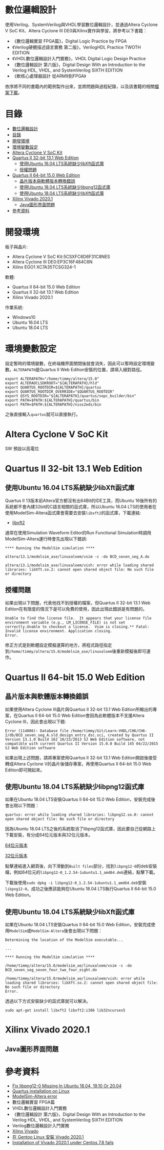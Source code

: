 # 數位邏輯設計
使用Verilog、SystemVerilog與VHDL學習數位邏輯設計，並通過Altera Cyclone V SoC Kit、Altera Cyclone III DE0與Xilinx實作與學習，將參考以下書籍：

- 《數位邏輯實習 FPGA篇》，Digital Logic Practice by FPGA
- 《Verilog硬體描述語言實務 第二版》，VerilogHDL Practice TWOTH EDITION
- 《VHDL數位邏輯設計入門實務》，VHDL Digital Logic Design Practice
- 《數位邏輯設計 第六版》，Digital Design With an Introduction to the Verilog HDL, VHDL, and SystemVerilog SIXTH EDITION
- 《軟核心處理器設計 從ARM9到FPGA》

依序將不同的書籍內的範例製作出來，並將問題與過程紀錄，以及該書籍的相關[檔案下載](https://drive.google.com/drive/folders/1AohDcrRu37FK9o0uxK_jb0OreTGIpofw)。


# 目錄

<!-- @import "[TOC]" {cmd="toc" depthFrom=1 depthTo=6 orderedList=false} -->
<!-- code_chunk_output -->

- [數位邏輯設計](#數位邏輯設計)
- [目錄](#目錄)
- [開發環境](#開發環境)
- [環境變數設定](#環境變數設定)
- [Altera Cyclone V SoC Kit](#altera-cyclone-v-soc-kit)
- [Quartus II 32-bit 13.1 Web Edition](#quartus-ii-32-bit-131-web-edition)
  - [使用Ubuntu 16.04 LTS系統缺少libXft函式庫](#使用ubuntu-1604-lts系統缺少libxft函式庫)
  - [授權問題](#授權問題)
- [Quartus II 64-bit 15.0 Web Edition](#quartus-ii-64-bit-150-web-edition)
  - [晶片版本與軟體版本轉換錯誤](#晶片版本與軟體版本轉換錯誤)
  - [使用Ubuntu 18.04 LTS系統缺少libpng12函式庫](#使用ubuntu-1804-lts系統缺少libpng12函式庫)
  - [使用Ubuntu 18.04 LTS系統缺少libXft函式庫](#使用ubuntu-1804-lts系統缺少libxft函式庫)
- [Xilinx Vivado 2020.1](#xilinx-vivado-20201)
  - [Java圖形界面問題](#java圖形界面問題)
- [參考資料](#參考資料)

<!-- /code_chunk_output -->

# 開發環境
板子與晶片:

- Altera Cyclone V SoC Kit:5CSXFC6D6F31C8NES
- Altera Cyclone III DE0:EP3C16F484C6N
- Xilinx EGO1 XC7A35TCSG324-1

軟體:

- Quartus II 64-bit 15.0 Web Edition
- Quartus II 32-bit 13.1 Web Edition
- Xilinx Vivado 2020.1

作業系統:

- Windows10
- Ubuntu 16.04 LTS
- Ubuntu 18.04 LTS

# 環境變數設定
設定暫時的環境變數，在終端機界面關閉後就會消失，因此可以暫時設定環境變數。`ALTERAPATH`是Quartus II Web Edition安裝的位置，請填入絕對路徑。

```
export ALTERAPATH="/home/timmy/altera/15.0"
export ALTERAOCLSDKROOT="${ALTERAPATH}/hld"
export QUARTUS_ROOTDIR=${ALTERAPATH}/quartus
export QUARTUS_ROOTDIR_OVERRIDE="$QUARTUS_ROOTDIR"
export QSYS_ROOTDIR="${ALTERAPATH}/quartus/sopc_builder/bin"
export PATH=$PATH:${ALTERAPATH}/quartus/bin
export PATH=$PATH:${ALTERAPATH}/nios2eds/bin
```

之後直接輸入`quartus`就可以直接執行。

# Altera Cyclone V SoC Kit
SW 預設以高電位

# Quartus II 32-bit 13.1 Web Edition
## 使用Ubuntu 16.04 LTS系統缺少libXft函式庫
Quartus II 13版本前Altera官方都沒有出64Bit的IDE工具，而Ubuntu 16後所有的系統都不會內建32bit的C語言相關的函式庫，所以Ubuntu 16.04 LTS的使用者在使用ModelSim-Altera函式庫會需要去安裝`libxft2`的函式庫，下載連結:
- [libxft2](https://packages.ubuntu.com/xenial/libxft2)

通常在使用Simulation Waveform Editor的Run Functional Simulation時調用ModelSim-Altera運行時會先出現以下錯誤:
```
**** Running the ModelSim simulation ****

altera/13.1/modelsim_ase/linuxaloem/vsim -c -do BCD_seven_seg_A.do

altera/13.1/modelsim_ase/linuxaloem/vish: error while loading shared libraries: libXft.so.2: cannot open shared object file: No such file or directory
```

## 授權問題
如果出現以下問題，代表他找不到授權的檔案，但Quartus II 32-bit 13.1 Web Edition在有限度的情況下是可以免費的使用，因此出現此錯誤是有問題的。

```
Unable to find the license file.  It appears that your license file environment variable (e.g., LM_LICENSE_FILE) is not set correctly.Unable to checkout a license.  Vsim is closing.** Fatal: Invalid license environment. Application closing.
Error.
```

修正方式是到軟體設定模擬運算的地方，將程式路徑指定到`/home/timmy/altera/15.0/modelsim_ase/linuxaloem`後重新模擬後即可運作。

# Quartus II 64-bit 15.0 Web Edition
## 晶片版本與軟體版本轉換錯誤
如果使用Altera Cyclone III晶片與Quartus II 32-bit 13.1 Web Edition所輸出的專案，在Quartus II 64-bit 15.0 Web Edition會因為此軟體版本不支援Altera Cyclone III，因此會出現以下錯:

```
Error (114006): Database file /home/timmy/Git/Learn-VHDL/CH6/CH6-2/db/BCD_seven_seg_A.sld_design_entry_dsc.sci, created by Quartus II Version 13.1.0 Build 162 10/23/2013 SJ Web Edition software, not compatible with current Quartus II Version 15.0.0 Build 145 04/22/2015 SJ Web Edition software
```

如果出現上述問題，請將專案使用Quartus II 32-bit 13.1 Web Edition開啟後接受轉成Altera Cyclone V的晶片後儲存專案，再使用Quartus II 64-bit 15.0 Web Edition即可開起來。

## 使用Ubuntu 18.04 LTS系統缺少libpng12函式庫
如果在Ubuntu 18.04 LTS安裝Quartus II 64-bit 15.0 Web Edition，安裝完成後會出現以下問題：

```
quartus: error while loading shared libraries: libpng12.so.0: cannot open shared object file: No such file or directory
```

因為Ubuntu 18.04 LTS之後的系統取消了libpng12函式庫，因此要自己從網路上下載安裝，有分成64位元版本與32位元版本。

[64位元版本](https://launchpad.net/~ubuntu-security/+archive/ubuntu/ppa/+build/15108504)

[32位元版本](https://launchpad.net/~ubuntu-security/+archive/ubuntu/ppa/+build/15108507)

點擊連結進入網頁後，向下滑動到`Built files`部分，找到`libpng12-0`的deb安裝檔，例如64位元的`libpng12-0_1.2.54-1ubuntu1.1_amd64.deb`連結，點擊下載。

下載後使用`sudo dpkg -i libpng12-0_1.2.54-1ubuntu1.1_amd64.deb`安裝`libpng12-0`，成功之後應該能夠在Ubuntu 18.04 LTS執行Quartus II 64-bit 15.0 Web Edition。

## 使用Ubuntu 18.04 LTS系統缺少libXft函式庫
如果在Ubuntu 18.04 LTS安裝Quartus II 64-bit 15.0 Web Edition，安裝完成使用`ModelSim`或`ModelSim-Altera`後會出現以下問題：

```
Determining the location of the ModelSim executable...

...

**** Running the ModelSim simulation ****

/home/timmy/altera/15.0/modelsim_ae/linuxaloem/vsim -c -do BCD_seven_seg_seven_four_two_four_eight.do

/home/timmy/altera/15.0/modelsim_ae/linuxaloem/vish: error while loading shared libraries: libXft.so.2: cannot open shared object file: No such file or directory
Error.
```

透過以下方式安裝缺少的函式庫就可以解決。

```
sudo apt-get install libxft2 libxft2:i386 lib32ncurses5
```

# Xilinx Vivado 2020.1
## Java圖形界面問題
# 參考資料
- [Fix libpng12-0 Missing In Ubuntu 18.04, 19.10 Or 20.04](https://www.linuxuprising.com/2018/05/fix-libpng12-0-missing-in-ubuntu-1804.html)
- [Quartus installation on Linux](http://www.armadeus.org/wiki/index.php?title=Quartus_installation_on_Linux)
- [ModelSim-Altera error](https://stackoverflow.com/questions/31908525/modelsim-altera-error)
- 數位邏輯實習 FPGA篇
- VHDL數位邏輯設計入門實務
- 《數位邏輯設計 第六版》，Digital Design With an Introduction to the Verilog HDL, VHDL, and SystemVerilog SIXTH EDITION
- Verilog數位邏輯設計入門實務
- [Xilinx Vivado](https://wiki.archlinux.org/index.php/Xilinx_Vivado)
- [在 Gentoo Linux 安裝 Vivado 2020.1](https://coldnew.github.io/16cb6a8e/)
- [Installation of Vivado 2020.1 under Centos 7.8 fails](https://forums.xilinx.com/t5/Installation-and-Licensing/Installation-of-Vivado-2020-1-under-Centos-7-8-fails/td-p/1115482)
